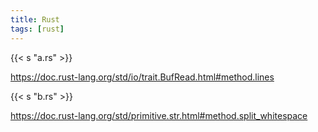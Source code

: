 ```yaml
---
title: Rust
tags: [rust]
---
```


{{< s "a.rs" >}}

<https://doc.rust-lang.org/std/io/trait.BufRead.html#method.lines>

{{< s "b.rs" >}}

<https://doc.rust-lang.org/std/primitive.str.html#method.split_whitespace>
